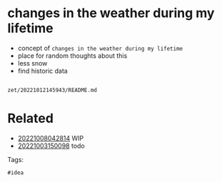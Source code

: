 # changes in the weather during my lifetime

- concept of `changes in the weather during my lifetime`
- place for random thoughts about this
- less snow
- find historic data

```
```

` zet/20221012145943/README.md `

# Related

- [20221008042814](/zet/20221008042814/README.md) WIP
- [20221003150098](/zet/20221003150098/README.md) todo

Tags:

    #idea
